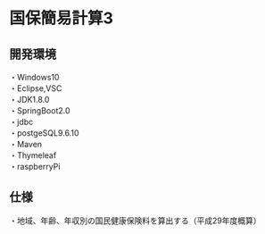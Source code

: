 # 国保簡易計算3


## 開発環境　<br>
・Windows10 <br>
・Eclipse,VSC <br>
・JDK1.8.0 <br>
・SpringBoot2.0<br>
・jdbc<br>
・postgeSQL9.6.10<br>
・Maven <br>
・Thymeleaf <br>
・raspberryPi<br>
## 仕様　<br>
・地域、年齢、年収別の国民健康保険料を算出する（平成29年度概算）　<br>






